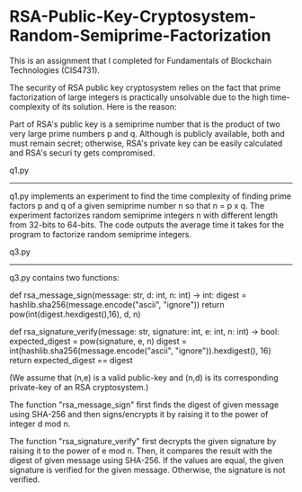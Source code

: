 # RSA-Public-Key-Cryptosystem-Random-Semiprime-Factorization
This is an assignment that I completed for Fundamentals of Blockchain Technologies (CIS4731). 


The security of RSA public key cryptosystem relies on the fact that prime factorization of large integers is practically 
unsolvable due to the high time-complexity of its solution. Here is the reason:



Part of RSA's public key is a semiprime number that is the product of two very large prime numbers p and q. Although  is 
publicly available, both and  must remain secret; otherwise, RSA's private key can be easily calculated and RSA's securi
ty gets compromised.



q1.py 
________________

q1.py implements an experiment to find the time complexity of finding prime factors p and q of a given semiprime number n so that 
n = p x q. The experiment factorizes random semiprime integers n with different length from 32-bits to 64-bits. The code outputs 
the average time it takes for the program to factorize random semiprime integers. 



q3.py 
________________

q3.py contains two functions: 

def rsa_message_sign(message: str, d: int, n: int) -> int:
digest = hashlib.sha256(message.encode("ascii", "ignore"))
return pow(int(digest.hexdigest(),16), d, n)
    
    
def rsa_signature_verify(message: str, signature: int, e: int, n: int) -> bool:
expected_digest = pow(signature, e, n)
digest = int(hashlib.sha256(message.encode("ascii", "ignore")).hexdigest(), 16)
return expected_digest == digest
    
(We assume that (n,e) is a valid public-key and (n,d) is its corresponding private-key of an RSA cryptosystem.)
    
    
The function "rsa_message_sign" first finds the digest of given message using SHA-256 and then signs/encrypts it
by raising it to the power of integer d mod n. 
    
    
The function "rsa_signature_verify" first decrypts the given signature by raising it to the power of e mod n. Then, it compares 
the result with the digest of given message using SHA-256. If the values are equal, the given signature is verified 
for the given message. Otherwise, the signature is not verified.
    
    
    






